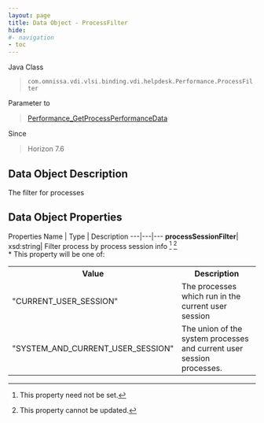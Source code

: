 ```yaml
---
layout: page
title: Data Object - ProcessFilter
hide:
#- navigation
- toc
---
```






Java Class
> `com.omnissa.vdi.vlsi.binding.vdi.helpdesk.Performance.ProcessFilter`

Parameter to
> [Performance_GetProcessPerformanceData](vdi.helpdesk.Performance.md#getProcessPerformanceData)

Since
> Horizon 7.6


## Data Object Description

The filter for processes

## Data Object Properties
Properties
Name |  Type |  Description
---|---|---
**processSessionFilter**|  xsd:string|  Filter process by process session info [^1] [^2]<br>* This property will be one of:<br><table><tr><th>Value</th><th>Description</th></tr><tr><td>"CURRENT_USER_SESSION"</td><td>The processes which run in the current user session</td></tr><tr><td>"SYSTEM_AND_CURRENT_USER_SESSION"</td><td>The union of the system processes and current user session processes.</td></tr></table>


 


[^1]: This property need not be set.
[^2]: This property cannot be updated.